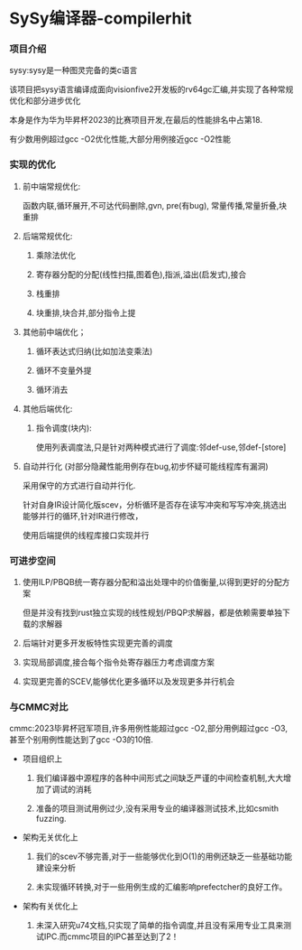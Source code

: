 # SySy编译器-compilerhit

### 项目介绍

sysy:sysy是一种图灵完备的类c语言

该项目把sysy语言编译成面向visionfive2开发板的rv64gc汇编,并实现了各种常规优化和部分进步优化

本身是作为华为毕昇杯2023的比赛项目开发,在最后的性能排名中占第18.

有少数用例超过gcc -O2优化性能,大部分用例接近gcc -O2性能

### 实现的优化

1. 前中端常规优化:

   函数内联,循环展开,不可达代码删除,gvn, pre(有bug), 常量传播,常量折叠,块重排

2. 后端常规优化:

   1. 乘除法优化

   2. 寄存器分配的分配(线性扫描,图着色),指派,溢出(启发式),接合

   3. 栈重排

   4. 块重排,块合并,部分指令上提

3. 其他前中端优化；

   1. 循环表达式归纳(比如加法变乘法)

   2. 循环不变量外提

   3. 循环消去

4. 其他后端优化:

   1. 指令调度(块内):

      使用列表调度法,只是针对两种模式进行了调度:邻def-use,邻def-\[store\]

5. 自动并行化 (对部分隐藏性能用例存在bug,初步怀疑可能线程库有漏洞)

   采用保守的方式进行自动并行化.

   针对自身IR设计简化版scev，分析循环是否存在读写冲突和写写冲突,挑选出能够并行的循环,针对IR进行修改，

   使用后端提供的线程库接口实现并行

### 可进步空间

1. 使用ILP/PBQB统一寄存器分配和溢出处理中的价值衡量,以得到更好的分配方案

   但是并没有找到rust独立实现的线性规划/PBQP求解器，都是依赖需要单独下载的求解器

2. 后端针对更多开发板特性实现更完善的调度

3. 实现局部调度,接合每个指令处寄存器压力考虑调度方案

4. 实现更完善的SCEV,能够优化更多循环以及发现更多并行机会

### 与CMMC对比

cmmc:2023毕昇杯冠军项目,许多用例性能超过gcc -O2,部分用例超过gcc -O3,甚至个别用例性能达到了gcc -O3的10倍.

* 项目组织上

  1. 我们编译器中源程序的各种中间形式之间缺乏严谨的中间检查机制,大大增加了调试的消耗

  2. 准备的项目测试用例过少,没有采用专业的编译器测试技术,比如csmith fuzzing.

* 架构无关优化上

  1. 我们的scev不够完善,对于一些能够优化到O(1)的用例还缺乏一些基础功能建设来分析

  2. 未实现循环转换,对于一些用例生成的汇编影响prefectcher的良好工作。

* 架构有关优化上

  1. 未深入研究u74文档,只实现了简单的指令调度,并且没有采用专业工具来测试IPC.而cmmc项目的IPC甚至达到了2！